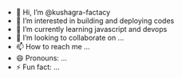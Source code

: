- 👋 Hi, I’m @kushagra-factacy
- 👀 I’m interested in building and deploying codes
- 🌱 I’m currently learning javascript and devops
- 💞️ I’m looking to collaborate on ...
- 📫 How to reach me ...
- 😄 Pronouns: ...
- ⚡ Fun fact: ...

<!---
kushagra-factacy/kushagra-factacy is a ✨ special ✨ repository because its `README.md` (this file) appears on your GitHub profile.
You can click the Preview link to take a look at your changes.
--->
